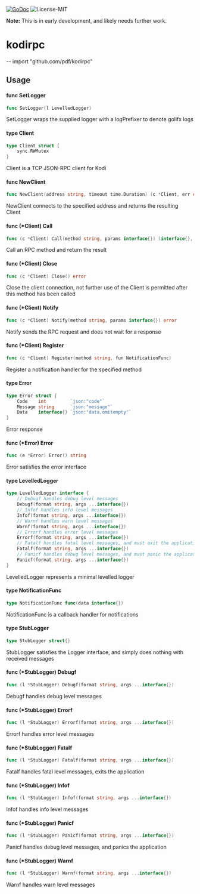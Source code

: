 [![GoDoc](https://godoc.org/github.com/pdf/kodirpc?status.svg)](http://godoc.org/github.com/pdf/kodirpc) ![License-MIT](http://img.shields.io/badge/license-MIT-red.svg)

__Note:__ This is in early development, and likely needs further work.

# kodirpc
--
    import "github.com/pdf/kodirpc"


## Usage

#### func  SetLogger

```go
func SetLogger(l LevelledLogger)
```
SetLogger wraps the supplied logger with a logPrefixer to denote golifx logs

#### type Client

```go
type Client struct {
	sync.RWMutex
}
```

Client is a TCP JSON-RPC client for Kodi

#### func  NewClient

```go
func NewClient(address string, timeout time.Duration) (c *Client, err error)
```
NewClient connects to the specified address and returns the resulting Client

#### func (*Client) Call

```go
func (c *Client) Call(method string, params interface{}) (interface{}, error)
```
Call an RPC method and return the result

#### func (*Client) Close

```go
func (c *Client) Close() error
```
Close the client connection, not further use of the Client is permitted after
this method has been called

#### func (*Client) Notify

```go
func (c *Client) Notify(method string, params interface{}) error
```
Notify sends the RPC request and does not wait for a response

#### func (*Client) Register

```go
func (c *Client) Register(method string, fun NotificationFunc)
```
Register a notification handler for the specified method

#### type Error

```go
type Error struct {
	Code    int         `json:"code"`
	Message string      `json:"message"`
	Data    interface{} `json:"data,omitempty"`
}
```

Error response

#### func (*Error) Error

```go
func (e *Error) Error() string
```
Error satisfies the error interface

#### type LevelledLogger

```go
type LevelledLogger interface {
	// Debugf handles debug level messages
	Debugf(format string, args ...interface{})
	// Infof handles info level messages
	Infof(format string, args ...interface{})
	// Warnf handles warn level messages
	Warnf(format string, args ...interface{})
	// Errorf handles error level messages
	Errorf(format string, args ...interface{})
	// Fatalf handles fatal level messages, and must exit the application
	Fatalf(format string, args ...interface{})
	// Panicf handles debug level messages, and must panic the application
	Panicf(format string, args ...interface{})
}
```

LevelledLogger represents a minimal levelled logger

#### type NotificationFunc

```go
type NotificationFunc func(data interface{})
```

NotificationFunc is a callback handler for notifications

#### type StubLogger

```go
type StubLogger struct{}
```

StubLogger satisfies the Logger interface, and simply does nothing with received
messages

#### func (*StubLogger) Debugf

```go
func (l *StubLogger) Debugf(format string, args ...interface{})
```
Debugf handles debug level messages

#### func (*StubLogger) Errorf

```go
func (l *StubLogger) Errorf(format string, args ...interface{})
```
Errorf handles error level messages

#### func (*StubLogger) Fatalf

```go
func (l *StubLogger) Fatalf(format string, args ...interface{})
```
Fatalf handles fatal level messages, exits the application

#### func (*StubLogger) Infof

```go
func (l *StubLogger) Infof(format string, args ...interface{})
```
Infof handles info level messages

#### func (*StubLogger) Panicf

```go
func (l *StubLogger) Panicf(format string, args ...interface{})
```
Panicf handles debug level messages, and panics the application

#### func (*StubLogger) Warnf

```go
func (l *StubLogger) Warnf(format string, args ...interface{})
```
Warnf handles warn level messages
